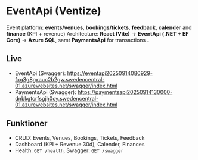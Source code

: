 # EventApi (Ventize)

Event platform:  **events/venues**, **bookings/tickets**, **feedback**, **calender** and **finance** (KPI + revenue) Architecture: **React (Vite)** → **EventApi (.NET + EF Core)** → **Azure SQL**, samt **PaymentsApi** for transactions .

## Live
- EventApi (Swagger): https://eventapi20250914080929-fxg3g8gxauc2b2gw.swedencentral-01.azurewebsites.net/swagger/index.html
- PaymentsApi (Swagger): https://paymentsapi20250914130000-dnbkgtcrfsgjh0cy.swedencentral-01.azurewebsites.net/swagger/index.html

## Funktioner
- CRUD: Events, Venues, Bookings, Tickets, Feedback
- Dashboard (KPI + Revenue 30d), Calender, Finances
- Health: `GET /health`, Swagger: `GET /swagger`

